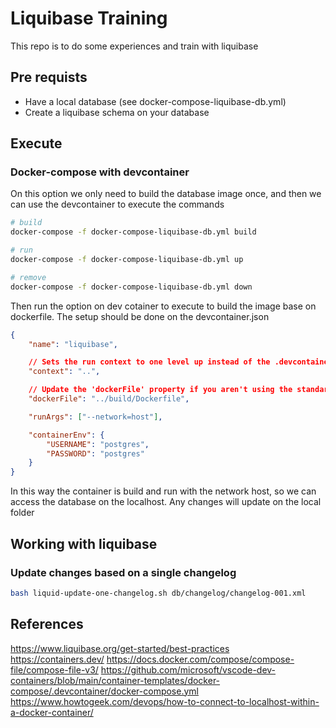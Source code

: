 # Liquibase Training

This repo is to do some experiences and train with liquibase

## Pre requists

* Have a local database (see docker-compose-liquibase-db.yml)
* Create a liquibase schema on your database

## Execute 


### Docker-compose with devcontainer

On this option we only need to build the database image once, and then we can use the devcontainer to execute the commands

```bash
# build
docker-compose -f docker-compose-liquibase-db.yml build

# run
docker-compose -f docker-compose-liquibase-db.yml up

# remove
docker-compose -f docker-compose-liquibase-db.yml down
```

Then run the option on dev cotainer to execute to build the image base on dockerfile. The setup should be done on the devcontainer.json

```json
{
	"name": "liquibase",

	// Sets the run context to one level up instead of the .devcontainer folder.
	"context": "..",

	// Update the 'dockerFile' property if you aren't using the standard 'Dockerfile' filename.
	"dockerFile": "../build/Dockerfile",

	"runArgs": ["--network=host"],

	"containerEnv": {
		"USERNAME": "postgres",
		"PASSWORD": "postgres"
	}
}
```

In this way the container is build and run with the network host, so we can access the database on the localhost.
Any changes will update on the local folder


## Working with liquibase

### Update changes based on a single changelog

```bash
bash liquid-update-one-changelog.sh db/changelog/changelog-001.xml
```

## References

https://www.liquibase.org/get-started/best-practices
https://containers.dev/
https://docs.docker.com/compose/compose-file/compose-file-v3/
https://github.com/microsoft/vscode-dev-containers/blob/main/container-templates/docker-compose/.devcontainer/docker-compose.yml
https://www.howtogeek.com/devops/how-to-connect-to-localhost-within-a-docker-container/
